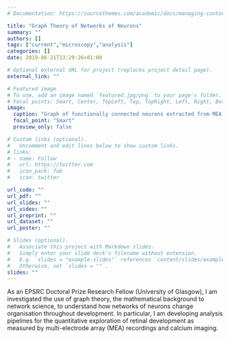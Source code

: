 ```yaml
---
# Documentation: https://sourcethemes.com/academic/docs/managing-content/

title: "Graph Theory of Networks of Neurons"
summary: ""
authors: []
tags: ["current","microscopy","analysis"]
categories: []
date: 2019-06-21T13:29:26+01:00

# Optional external URL for project (replaces project detail page).
external_link: ""

# Featured image
# To use, add an image named `featured.jpg/png` to your page's folder.
# Focal points: Smart, Center, TopLeft, Top, TopRight, Left, Right, BottomLeft, Bottom, BottomRight.
image:
  caption: "Graph of functionally connected neurons extracted from MEA recordings."
  focal_point: "Smart"
  preview_only: false

# Custom links (optional).
#   Uncomment and edit lines below to show custom links.
# links:
# - name: Follow
#   url: https://twitter.com
#   icon_pack: fab
#   icon: twitter

url_code: ""
url_pdf: ""
url_slides: ""
url_video: ""
url_preprint: ""
url_dataset: ""
url_poster: ""

# Slides (optional).
#   Associate this project with Markdown slides.
#   Simply enter your slide deck's filename without extension.
#   E.g. `slides = "example-slides"` references `content/slides/example-slides.md`.
#   Otherwise, set `slides = ""`.
slides: ""
---
```

As an EPSRC Doctoral Prize Research Fellow (University of Glasgow), I am investigated the use of graph theory, the mathematical background to network science, to understand how networks of neurons change organisation throughout development. In particular, I am developing analysis pipelines for the quantitative exploration of retinal development as measured by multi-electrode array (MEA) recordings and calcium imaging.
